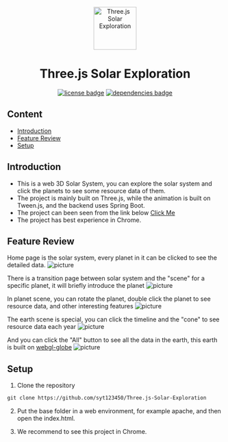 <p align="center">
<a href="https://github.com/syt123450/Three.js-Solar-Exploration" target="_blank">
<img width="100" src="https://github.com/syt123450/Three.js-Solar-Exploration/blob/master/assets/logo.png" alt="Three.js Solar Exploration">
</a>
</p>

<h1 align="center">Three.js Solar Exploration</h1>

<p align="center">
  <a href="https://github.com/syt123450/Three.js-Solar-Exploration/LICENSE"><img src="https://img.shields.io/badge/license-Apache--2.0-green.svg" alt="license badge"></a>
  <a href="https://github.com/mrdoob/three.js/"><img src="https://img.shields.io/badge/dependencies-Three.js-brightgreen.svg" alt="dependencies badge"></a>
 </p>


## Content

- [Introduction](#introduction)
- [Feature Review](#feature-review)
- [Setup](#setup)


## Introduction

* This is a web 3D Solar System, you can explore the solar system and click the planets to see some resource data of them. <br>
* The project is mainly built on Three.js, while the animation is built on Tween.js, and the backend uses Spring Boot. <br>
* The project can been seen from the link below [Click Me](http://solar-exploration.com) <br>
* The project has best experience in Chrome.

## Feature Review

Home page is the solar system, every planet in it can be clicked to see the detailed data.
![picture](https://github.com/syt123450/Three.js-Solar-Exploration/blob/master/assets/solar.png)

There is a transition page between solar system and the "scene" for a specific planet, it will briefly introduce the planet
![picture](https://github.com/syt123450/Three.js-Solar-Exploration/blob/master/assets/transition.png)

In planet scene, you can rotate the planet, double click the planet to see resource data, and other interesting features
![picture](https://github.com/syt123450/Three.js-Solar-Exploration/blob/master/assets/planet.png)

The earth scene is special, you can click the timeline and the "cone" to see resource data each year
![picture](https://github.com/syt123450/Three.js-Solar-Exploration/blob/master/assets/earth.png)

And you can click the "All" button to see all the data in the earth, this earth is built on [webgl-globe](https://github.com/dataarts/webgl-globe)
![picture](https://github.com/syt123450/Three.js-Solar-Exploration/blob/master/assets/whole.png)

## Setup

1. Clone the repository
```html
git clone https://github.com/syt123450/Three.js-Solar-Exploration
```

2. Put the base folder in a web environment, for example apache, and then open the index.html.

3. We recommend to see this project in Chrome.